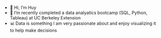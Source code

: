 - 👋  Hi, I’m Huy
- 🌱  I’m recently completed a data analyatics bootcamp (SQL, Python, Tableau) at UC Berkeley Extension
- 📊  Data is something I am very passionate about and enjoy visualizing it to help make decisions 

<!---
hdolci/hdolci is a ✨ special ✨ repository because its `README.md` (this file) appears on your GitHub profile.
You can click the Preview link to take a look at your changes.
--->

